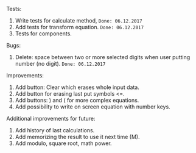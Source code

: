 Tests:
1. Write tests for calculate method, `Done: 06.12.2017`
2. Add tests for transform equation. `Done: 06.12.2017`
3. Tests for components.


Bugs:
1. Delete: space between two or more selected digits when user putting number (no digit). `Done: 06.12.2017`

Improvements:
1. Add button: Clear which erases whole input data.
2. Add button for erasing last put symbols <=.
2. Add buttons: ) and ( for more complex equations.
3. Add possibility to write on screen equation with number keys.

Additional improvements for future:
1. Add history of last calculations.
2. Add memorizing the result to use it next time (M).
3. Add modulo, square root, math power.
